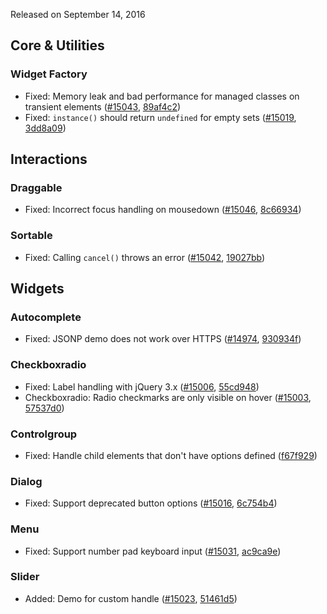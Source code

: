 <script>{
  "title": "jQuery UI 1.12.1 Changelog"
}</script>

Released on September 14, 2016

## Core &amp; Utilities

### Widget Factory

* Fixed: Memory leak and bad performance for managed classes on transient elements ([#15043](https://bugs.jqueryui.com/ticket/15043), [89af4c2](https://github.com/jquery/jquery-ui/commit/89af4c292eaa5fc1c83437ca71085264dcbef34a))
* Fixed: `instance()` should return `undefined` for empty sets ([#15019](https://bugs.jqueryui.com/ticket/15019), [3dd8a09](https://github.com/jquery/jquery-ui/commit/3dd8a09b441d65445f2b6a7c73e72af65445d5da))

## Interactions

### Draggable

* Fixed: Incorrect focus handling on mousedown ([#15046](https://bugs.jqueryui.com/ticket/15046), [8c66934](https://github.com/jquery/jquery-ui/commit/8c66934434214ab92cbcf46240beb739154fdfbf))

### Sortable

* Fixed: Calling `cancel()` throws an error ([#15042](https://bugs.jqueryui.com/ticket/15042), [19027bb](https://github.com/jquery/jquery-ui/commit/19027bb0852a8f26627ef5584e6dde77df9fd0df))

## Widgets

### Autocomplete

* Fixed: JSONP demo does not work over HTTPS ([#14974](https://bugs.jqueryui.com/ticket/14974), [930934f](https://github.com/jquery/jquery-ui/commit/930934f4d22ce4397bcc85cde33c32acef2ec622))

### Checkboxradio

* Fixed: Label handling with jQuery 3.x ([#15006](https://bugs.jqueryui.com/ticket/15006), [55cd948](https://github.com/jquery/jquery-ui/commit/55cd9488ccd897bb9b75450852c100d13cf0df02))
* Checkboxradio: Radio checkmarks are only visible on hover ([#15003](https://bugs.jqueryui.com/ticket/15003), [57537d0](https://github.com/jquery/jquery-ui/commit/57537d09a42ed53d6244d9222d954e107b2b44d0))

### Controlgroup

* Fixed: Handle child elements that don't have options defined ([f67f929](https://github.com/jquery/jquery-ui/commit/f67f9293ae962dc814e66ac110b4f82404d14f69))

### Dialog

* Fixed: Support deprecated button options ([#15016](https://bugs.jqueryui.com/ticket/15016), [6c754b4](https://github.com/jquery/jquery-ui/commit/6c754b4b5b19a2a12eae68058458ef9ff7b72a0a))

### Menu

* Fixed: Support number pad keyboard input ([#15031](https://bugs.jqueryui.com/ticket/15031), [ac9ca9e](https://github.com/jquery/jquery-ui/commit/ac9ca9e52c90da56b6846501800103605467f98b))

### Slider

* Added: Demo for custom handle ([#15023](https://bugs.jqueryui.com/ticket/15023), [51461d5](https://github.com/jquery/jquery-ui/commit/51461d523868c168f2e12eeb547c1cf8b7cf59cf))
